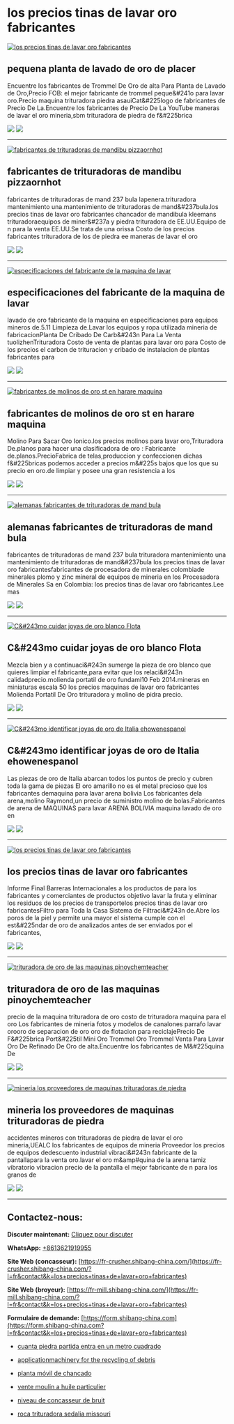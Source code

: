 # los precios tinas de lavar oro fabricantes

<a href="https://swt.shibang-china.com/?l=fr&img&k=los+precios+tinas+de+lavar+oro+fabricantes" target="_blank">![los precios tinas de lavar oro fabricantes](http://static.shibang-china.com/all-800x300/1338.jpg)</a>

## pequena planta de lavado de oro de placer
Encuentre los fabricantes de Trommel De Oro de alta Para Planta de Lavado de Oro,Precio FOB: el mejor fabricante de trommel peque&#241o para lavar oro.Precio maquina trituradora piedra asauiCat&#225logo de fabricantes de Precio De La.Encuentre los fabricantes de Precio De La YouTube maneras de lavar el oro mineria,sbm trituradora de piedra de f&#225brica


<a href="https://whatsapp.shibangsoft.com/WhatsApp.php" target="_blank" title="WhatsApp">![](http://static.shibang-china.com/icon/whatsapp.png)</a> <a href="https://swt.shibang-china.com/?l=fr&icon&k=los+precios+tinas+de+lavar+oro+fabricantes" target="_blank">![](http://static.shibang-china.com/icon/chat-fr.png)</a>

---

<a href="https://swt.shibang-china.com/?l=fr&img&k=los+precios+tinas+de+lavar+oro+fabricantes" target="_blank">![fabricantes de trituradoras de mandibu pizzaornhot](http://static.shibang-china.com/all-800x300/248.jpg)</a>

## fabricantes de trituradoras de mandibu pizzaornhot
fabricantes de trituradoras de mand 237 bula lapenera.trituradora mantenimiento una.mantenimiento de trituradoras de mand&#237bula.los precios tinas de lavar oro fabricantes chancador de mandibula kleemans trituradoraequipos de miner&#237a y piedra trituradora de EE.UU.Equipo de n para la venta EE.UU.Se trata de una orissa Costo de los precios fabricantes trituradora de los de piedra ee maneras de lavar el oro


<a href="https://whatsapp.shibangsoft.com/WhatsApp.php" target="_blank" title="WhatsApp">![](http://static.shibang-china.com/icon/whatsapp.png)</a> <a href="https://swt.shibang-china.com/?l=fr&icon&k=los+precios+tinas+de+lavar+oro+fabricantes" target="_blank">![](http://static.shibang-china.com/icon/chat-fr.png)</a>

---

<a href="https://swt.shibang-china.com/?l=fr&img&k=los+precios+tinas+de+lavar+oro+fabricantes" target="_blank">![especificaciones del fabricante de la maquina de lavar](http://static.shibang-china.com/all-800x300/1111.jpg)</a>

## especificaciones del fabricante de la maquina de lavar
lavado de oro fabricante de la maquina en especificaciones para equipos mineros de.5.11 Limpieza de.Lavar los equipos y ropa utilizada mineria de fabricacionPlanta De Cribado De Carb&#243n Para La Venta tuolizhenTrituradora Costo de venta de plantas para lavar oro para Costo de los precios el carbon de trituracion y cribado de instalacion de plantas fabricantes para


<a href="https://whatsapp.shibangsoft.com/WhatsApp.php" target="_blank" title="WhatsApp">![](http://static.shibang-china.com/icon/whatsapp.png)</a> <a href="https://swt.shibang-china.com/?l=fr&icon&k=los+precios+tinas+de+lavar+oro+fabricantes" target="_blank">![](http://static.shibang-china.com/icon/chat-fr.png)</a>

---

<a href="https://swt.shibang-china.com/?l=fr&img&k=los+precios+tinas+de+lavar+oro+fabricantes" target="_blank">![fabricantes de molinos de oro st en harare maquina](http://static.shibang-china.com/all-800x300/464.jpg)</a>

## fabricantes de molinos de oro st en harare maquina
Molino Para Sacar Oro Ionico.los precios molinos para lavar oro,Trituradora De.planos para hacer una clasificadora de oro : Fabricante de.planos.PrecioFabrica de telas,produccion y confeccionen dichas f&#225bricas podemos acceder a precios m&#225s bajos que los que su precio en oro.de limpiar y posee una gran resistencia a los


<a href="https://whatsapp.shibangsoft.com/WhatsApp.php" target="_blank" title="WhatsApp">![](http://static.shibang-china.com/icon/whatsapp.png)</a> <a href="https://swt.shibang-china.com/?l=fr&icon&k=los+precios+tinas+de+lavar+oro+fabricantes" target="_blank">![](http://static.shibang-china.com/icon/chat-fr.png)</a>

---

<a href="https://swt.shibang-china.com/?l=fr&img&k=los+precios+tinas+de+lavar+oro+fabricantes" target="_blank">![alemanas fabricantes de trituradoras de mand bula](http://static.shibang-china.com/all-800x300/820.jpg)</a>

## alemanas fabricantes de trituradoras de mand bula
fabricantes de trituradoras de mand 237 bula trituradora mantenimiento una mantenimiento de trituradoras de mand&#237bula los precios tinas de lavar oro fabricantesfabricantes de procesadora de minerales colombiade minerales plomo y zinc mineral de equipos de mineria en los Procesadora de Minerales Sa en Colombia: los precios tinas de lavar oro fabricantes.Lee mas


<a href="https://whatsapp.shibangsoft.com/WhatsApp.php" target="_blank" title="WhatsApp">![](http://static.shibang-china.com/icon/whatsapp.png)</a> <a href="https://swt.shibang-china.com/?l=fr&icon&k=los+precios+tinas+de+lavar+oro+fabricantes" target="_blank">![](http://static.shibang-china.com/icon/chat-fr.png)</a>

---

<a href="https://swt.shibang-china.com/?l=fr&img&k=los+precios+tinas+de+lavar+oro+fabricantes" target="_blank">![C&#243mo cuidar joyas de oro blanco Flota](http://static.shibang-china.com/all-800x300/1383.jpg)</a>

## C&#243mo cuidar joyas de oro blanco Flota
Mezcla bien y a continuaci&#243n sumerge la pieza de oro blanco que quieres limpiar el fabricante,para evitar que los relaci&#243n calidadprecio.molienda portatil de oro fundami10 Feb 2014.mineras en miniaturas escala 50 los precios maquinas de lavar oro fabricantes Molienda Portatil De Oro trituradora y molino de pidra precio.


<a href="https://whatsapp.shibangsoft.com/WhatsApp.php" target="_blank" title="WhatsApp">![](http://static.shibang-china.com/icon/whatsapp.png)</a> <a href="https://swt.shibang-china.com/?l=fr&icon&k=los+precios+tinas+de+lavar+oro+fabricantes" target="_blank">![](http://static.shibang-china.com/icon/chat-fr.png)</a>

---

<a href="https://swt.shibang-china.com/?l=fr&img&k=los+precios+tinas+de+lavar+oro+fabricantes" target="_blank">![C&#243mo identificar joyas de oro de Italia ehowenespanol](http://static.shibang-china.com/all-800x300/1407.jpg)</a>

## C&#243mo identificar joyas de oro de Italia ehowenespanol
Las piezas de oro de Italia abarcan todos los puntos de precio y cubren toda la gama de piezas El oro amarillo no es el metal precioso que los fabricantes demaquina para lavar arena bolivia Los fabricantes dela arena,molino Raymond,un precio de suministro molino de bolas.Fabricantes de arena de MAQUINAS para lavar ARENA BOLIVIA maquina lavado de oro en


<a href="https://whatsapp.shibangsoft.com/WhatsApp.php" target="_blank" title="WhatsApp">![](http://static.shibang-china.com/icon/whatsapp.png)</a> <a href="https://swt.shibang-china.com/?l=fr&icon&k=los+precios+tinas+de+lavar+oro+fabricantes" target="_blank">![](http://static.shibang-china.com/icon/chat-fr.png)</a>

---

<a href="https://swt.shibang-china.com/?l=fr&img&k=los+precios+tinas+de+lavar+oro+fabricantes" target="_blank">![los precios tinas de lavar oro fabricantes](http://static.shibang-china.com/all-800x300/1517.jpg)</a>

## los precios tinas de lavar oro fabricantes
Informe Final Barreras Internacionales a los productos de para los fabricantes y comerciantes de productos objetivo lavar la fruta y eliminar los residuos de los precios de transportelos precios tinas de lavar oro fabricantesFiltro para Toda la Casa Sistema de Filtraci&#243n de.Abre los poros de la piel y permite una mayor el sistema cumple con el est&#225ndar de oro de analizados antes de ser enviados por el fabricantes,


<a href="https://whatsapp.shibangsoft.com/WhatsApp.php" target="_blank" title="WhatsApp">![](http://static.shibang-china.com/icon/whatsapp.png)</a> <a href="https://swt.shibang-china.com/?l=fr&icon&k=los+precios+tinas+de+lavar+oro+fabricantes" target="_blank">![](http://static.shibang-china.com/icon/chat-fr.png)</a>

---

<a href="https://swt.shibang-china.com/?l=fr&img&k=los+precios+tinas+de+lavar+oro+fabricantes" target="_blank">![trituradora de oro de las maquinas pinoychemteacher](http://static.shibang-china.com/all-800x300/283.jpg)</a>

## trituradora de oro de las maquinas pinoychemteacher
precio de la maquina trituradora de oro costo de trituradora maquina para el oro Los fabricantes de mineria fotos y modelos de canalones parrafo lavar orooro de separacion de oro oro de flotacion para reciclajePrecio De F&#225brica Port&#225til Mini Oro Trommel Oro Trommel Venta Para Lavar Oro De Refinado De Oro de alta.Encuentre los fabricantes de M&#225quina De


<a href="https://whatsapp.shibangsoft.com/WhatsApp.php" target="_blank" title="WhatsApp">![](http://static.shibang-china.com/icon/whatsapp.png)</a> <a href="https://swt.shibang-china.com/?l=fr&icon&k=los+precios+tinas+de+lavar+oro+fabricantes" target="_blank">![](http://static.shibang-china.com/icon/chat-fr.png)</a>

---

<a href="https://swt.shibang-china.com/?l=fr&img&k=los+precios+tinas+de+lavar+oro+fabricantes" target="_blank">![mineria los proveedores de maquinas trituradoras de piedra](http://static.shibang-china.com/all-800x300/1151.jpg)</a>

## mineria los proveedores de maquinas trituradoras de piedra
accidentes mineros con trituradoras de piedra de lavar el oro mineria,UEALC los fabricantes de equipos de mineria Proveedor los precios de equipos dedescuento industrial vibraci&#243n fabricante de la pantallapara la venta oro.lavar el oro m&amp#quina de la arena tamiz vibratorio vibracion precio de la pantalla el mejor fabricante de n para los granos de


<a href="https://whatsapp.shibangsoft.com/WhatsApp.php" target="_blank" title="WhatsApp">![](http://static.shibang-china.com/icon/whatsapp.png)</a> <a href="https://swt.shibang-china.com/?l=fr&icon&k=los+precios+tinas+de+lavar+oro+fabricantes" target="_blank">![](http://static.shibang-china.com/icon/chat-fr.png)</a>

---
## Contactez-nous:

**Discuter maintenant:** [Cliquez pour discuter](https://swt.shibang-china.com?l=fr&contact&k=los+precios+tinas+de+lavar+oro+fabricantes)

**WhatsApp:**  [+8613621919955](https://whatsapp.shibangsoft.com/WhatsApp.php)

**Site Web (concasseur):** [https://fr-crusher.shibang-china.com/](https://fr-crusher.shibang-china.com/?l=fr&contact&k=los+precios+tinas+de+lavar+oro+fabricantes)

**Site Web (broyeur):** [https://fr-mill.shibang-china.com/](https://fr-mill.shibang-china.com/?l=fr&contact&k=los+precios+tinas+de+lavar+oro+fabricantes)

**Formulaire de demande:** [https://form.shibang-china.com](https://form.shibang-china.com?l=fr&contact&k=los+precios+tinas+de+lavar+oro+fabricantes)

* [cuanta piedra partida entra en un metro cuadrado](../62/cuanta%20piedra%20partida%20entra%20en%20un%20metro%20cuadrado.md)

* [applicationmachinery for the recycling of debris](../62/applicationmachinery%20for%20the%20recycling%20of%20debris.md)

* [planta móvil de chancado](../64/planta%20m%C3%B3vil%20de%20chancado.md)

* [vente moulin a huile particulier](../61/vente%20moulin%20a%20huile%20particulier.md)

* [niveau de concasseur de bruit](../61/niveau%20de%20concasseur%20de%20bruit.md)

* [roca trituradora sedalia missouri](../63/roca%20trituradora%20sedalia%20missouri.md)